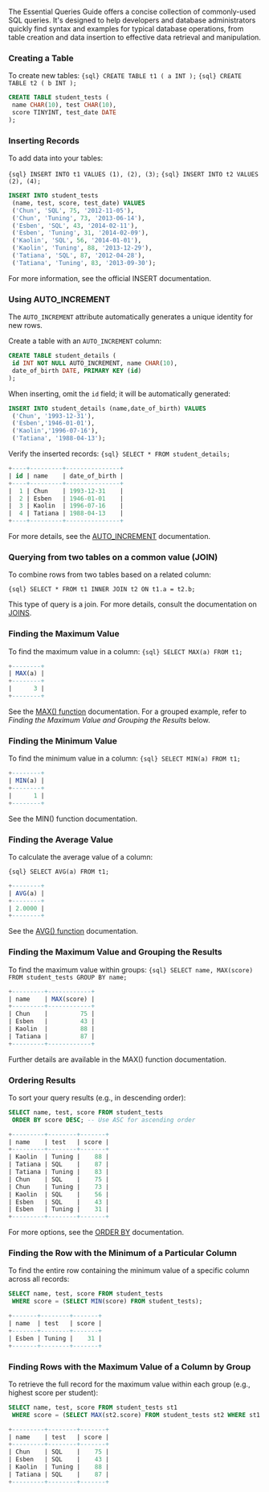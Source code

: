 The Essential Queries Guide offers a concise collection of commonly-used SQL queries. It's designed to help developers and database administrators quickly find syntax and examples for typical database operations, from table creation and data insertion to effective data retrieval and manipulation.

### Creating a Table

To create new tables:
`{sql} CREATE TABLE t1 ( a INT );`
`{sql} CREATE TABLE t2 ( b INT );`


```sql
CREATE TABLE student_tests (
 name CHAR(10), test CHAR(10),
 score TINYINT, test_date DATE
);
```

### Inserting Records

To add data into your tables:

`{sql} INSERT INTO t1 VALUES (1), (2), (3);`
`{sql} INSERT INTO t2 VALUES (2), (4);`

```sql
INSERT INTO student_tests
 (name, test, score, test_date) VALUES
 ('Chun', 'SQL', 75, '2012-11-05'),
 ('Chun', 'Tuning', 73, '2013-06-14'),
 ('Esben', 'SQL', 43, '2014-02-11'),
 ('Esben', 'Tuning', 31, '2014-02-09'),
 ('Kaolin', 'SQL', 56, '2014-01-01'),
 ('Kaolin', 'Tuning', 88, '2013-12-29'),
 ('Tatiana', 'SQL', 87, '2012-04-28'),
 ('Tatiana', 'Tuning', 83, '2013-09-30');
```

For more information, see the official INSERT documentation.

### Using AUTO_INCREMENT

The `AUTO_INCREMENT` attribute automatically generates a unique identity for new rows.

Create a table with an `AUTO_INCREMENT` column:

```sql
CREATE TABLE student_details (
 id INT NOT NULL AUTO_INCREMENT, name CHAR(10),
 date_of_birth DATE, PRIMARY KEY (id)
);
```

When inserting, omit the `id` field; it will be automatically generated:

```sql
INSERT INTO student_details (name,date_of_birth) VALUES
 ('Chun', '1993-12-31'),
 ('Esben','1946-01-01'),
 ('Kaolin','1996-07-16'),
 ('Tatiana', '1988-04-13');
```

Verify the inserted records:
`{sql} SELECT * FROM student_details;`


```sql
+----+---------+---------------+
| id | name    | date_of_birth |
+----+---------+---------------+
|  1 | Chun    | 1993-12-31    |
|  2 | Esben   | 1946-01-01    |
|  3 | Kaolin  | 1996-07-16    |
|  4 | Tatiana | 1988-04-13    |
+----+---------+---------------+
```

For more details, see the [AUTO_INCREMENT](https://mariadb.com/docs/server/reference/data-types/auto_increment) documentation.

### Querying from two tables on a common value (JOIN)

To combine rows from two tables based on a related column:

`{sql} SELECT * FROM t1 INNER JOIN t2 ON t1.a = t2.b;`

This type of query is a join. For more details, consult the documentation on [JOINS](https://mariadb.com/docs/server/reference/sql-statements/data-manipulation/selecting-data/joins-subqueries/joins).

### Finding the Maximum Value

To find the maximum value in a column:
`{sql} SELECT MAX(a) FROM t1;`

```sql
+--------+
| MAX(a) |
+--------+
|      3 |
+--------+
```

See the [MAX() function](https://mariadb.com/docs/server/reference/sql-functions/aggregate-functions/max) documentation. For a grouped example, refer to _Finding the Maximum Value and Grouping the Results_ below.

### Finding the Minimum Value

To find the minimum value in a column:
`{sql} SELECT MIN(a) FROM t1;`

```sql
+--------+
| MIN(a) |
+--------+
|      1 |
+--------+
```

See the MIN() function documentation.

### Finding the Average Value

To calculate the average value of a column:

`{sql} SELECT AVG(a) FROM t1;`

```sql
+--------+
| AVG(a) |
+--------+
| 2.0000 |
+--------+
```

See the [AVG() function](https://mariadb.com/docs/server/reference/sql-functions/aggregate-functions/avg) documentation.

### Finding the Maximum Value and Grouping the Results

To find the maximum value within groups:
`{sql} SELECT name, MAX(score) FROM student_tests GROUP BY name;`


```sql
+---------+------------+
| name    | MAX(score) |
+---------+------------+
| Chun    |         75 |
| Esben   |         43 |
| Kaolin  |         88 |
| Tatiana |         87 |
+---------+------------+
```

Further details are available in the MAX() function documentation.

### Ordering Results

To sort your query results (e.g., in descending order):

```sql
SELECT name, test, score FROM student_tests 
 ORDER BY score DESC; -- Use ASC for ascending order
```

```sql
+---------+--------+-------+
| name    | test   | score |
+---------+--------+-------+
| Kaolin  | Tuning |    88 |
| Tatiana | SQL    |    87 |
| Tatiana | Tuning |    83 |
| Chun    | SQL    |    75 |
| Chun    | Tuning |    73 |
| Kaolin  | SQL    |    56 |
| Esben   | SQL    |    43 |
| Esben   | Tuning |    31 |
+---------+--------+-------+
```

For more options, see the [ORDER BY](https://mariadb.com/docs/server/reference/sql-statements/data-manipulation/selecting-data/order-by) documentation.

### Finding the Row with the Minimum of a Particular Column

To find the entire row containing the minimum value of a specific column across all records:

```sql
SELECT name, test, score FROM student_tests 
 WHERE score = (SELECT MIN(score) FROM student_tests);
```

```sql
+-------+--------+-------+
| name  | test   | score |
+-------+--------+-------+
| Esben | Tuning |    31 |
+-------+--------+-------+
```

### Finding Rows with the Maximum Value of a Column by Group

To retrieve the full record for the maximum value within each group (e.g., highest score per student):
```sql
SELECT name, test, score FROM student_tests st1
 WHERE score = (SELECT MAX(st2.score) FROM student_tests st2 WHERE st1.name = st2.name);
```

```sql
+---------+--------+-------+
| name    | test   | score |
+---------+--------+-------+
| Chun    | SQL    |    75 |
| Esben   | SQL    |    43 |
| Kaolin  | Tuning |    88 |
| Tatiana | SQL    |    87 |
+---------+--------+-------+
```

